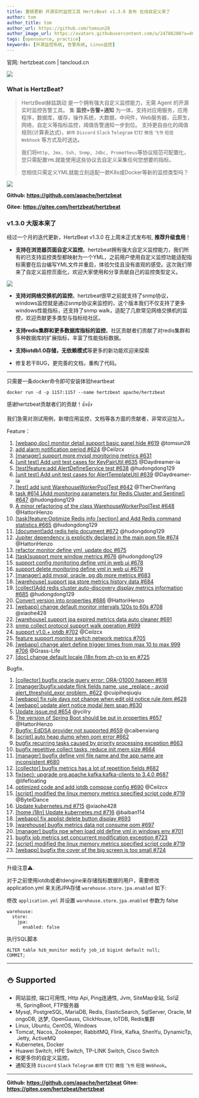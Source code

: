 ```yaml
---
title: 重磅更新 开源实时监控工具 HertzBeat v1.3.0 发布 在线自定义来了
author: tom  
author_title: tom   
author_url: https://github.com/tomsun28  
author_image_url: https://avatars.githubusercontent.com/u/24788200?s=400&v=4  
tags: [opensource, practice]
keywords: [开源监控系统, 告警系统, Linux监控]
---
```


官网: hertzbeat.com | tancloud.cn

![](https://p3-juejin.byteimg.com/tos-cn-i-k3u1fbpfcp/a9629ef5bb6e486cacddb899f1495c6e~tplv-k3u1fbpfcp-zoom-1.image)

### What is HertzBeat?

> HertzBeat赫兹跳动 是一个拥有强大自定义监控能力，无需 Agent 的开源实时监控告警工具。
> 集 **监控+告警+通知** 为一体，支持对应用服务，应用程序，数据库，缓存，操作系统，大数据，中间件，Web服务器，云原生，网络，自定义等指标监控，阈值告警通知一步到位。
> 支持更自由化的阈值规则(计算表达式)，`邮件` `Discord` `Slack` `Telegram` `钉钉` `微信` `飞书` `短信` `Webhook` 等方式及时送达。
>
> 我们将`Http, Jmx, Ssh, Snmp, Jdbc, Prometheus`等协议规范可配置化，您只需配置`YML`就能使用这些协议去自定义采集任何您想要的指标。
>
> 您相信只需定义YML就能立刻适配一款K8s或Docker等新的监控类型吗？

![](https://p3-juejin.byteimg.com/tos-cn-i-k3u1fbpfcp/4236e748f5ac4352b7cf4bb65ccf97aa~tplv-k3u1fbpfcp-zoom-1.image)

**Github: <https://github.com/apache/hertzbeat>**

**Gitee: <https://gitee.com/hertzbeat/hertzbeat>**

### v1.3.0 大版本来了

经过一个月的迭代更新，HertzBeat v1.3.0 在上周末正式发布啦, **推荐升级食用**！

- **支持在浏览器页面自定义监控**。hertzbeat拥有强大自定义监控能力，我们所有的已支持监控类型都映射为一个YML，之前用户使用自定义监控功能适配指标需要在后台编写YML文件并重启，体验欠佳且没有直观的感受。这次我们带来了自定义监控页面化，欢迎大家使用和分享贡献自己的监控类型定义。

![](https://p3-juejin.byteimg.com/tos-cn-i-k3u1fbpfcp/b5c9dd3e28c54c72b49a7470012a0c36~tplv-k3u1fbpfcp-zoom-1.image)

- **支持对网络交换机的监控**。hertzbeat很早之前就支持了snmp协议，windows监控就是通过snmp协议来监控的，这个版本我们不仅支持了更多windows性能指标，还支持了snmp walk，适配了几款常见网络交换机的监控，欢迎贡献更多类型与指标给社区。

- **支持redis集群和更多数据库指标的监控**。社区贡献者们贡献了对redis集群和多种数据库的扩展指标，丰富了性能指标数据。

- **支持iotdb1.0存储，无依赖模式**等更多的新功能欢迎来探索

- 修复若干BUG，更完善的文档，重构了代码。

---
只需要一条docker命令即可安装体验heartbeat

`docker run -d -p 1157:1157 --name hertzbeat apache/hertzbeat`

感谢hertzbeat贡献者们的贡献！👍👍

我们急需对测试用例，新增应用监控，文档等各方面的贡献者，非常欢迎加入。

Feature：

1. [[webapp,doc] monitor detail support basic panel hide #619](https://github.com/apache/hertzbeat/pull/619) @tomsun28
2. [add alarm notification period #624](https://github.com/apache/hertzbeat/pull/624) @Ceilzcx
3. [[manager] support more mysql monitoring metrics #631](https://github.com/apache/hertzbeat/pull/631)
4. [[unit test] Add unit test cases for KeyPairUtil #635](https://github.com/apache/hertzbeat/pull/635) @Daydreamer-ia
5. [[test]feature:add AlertDefineService test #638](https://github.com/apache/hertzbeat/pull/638) @hudongdong129
6. [[unit test] Add unit test cases for AlertTemplateUtil #639](https://github.com/apache/hertzbeat/pull/639) @Daydreamer-ia
7. [[test] add junit WarehouseWorkerPoolTest #642](https://github.com/apache/hertzbeat/pull/642) @TherChenYang
8. [task #614 [Add monitoring parameters for Redis Cluster and Sentinel] #647](https://github.com/apache/hertzbeat/pull/647) @hudongdong129
9. [A minor refactoring of the class WarehouseWorkerPoolTest #648](https://github.com/apache/hertzbeat/pull/648) @HattoriHenzo
10. [[task]feature:Optimize Redis info [section] and Add Redis command statistics #665](https://github.com/apache/hertzbeat/pull/665) @hudongdong129
11. [[document]add redis help document #672](https://github.com/apache/hertzbeat/pull/672) @hudongdong129
12. [Jupiter dependency is explicitly declared in the main pom file #674](https://github.com/apache/hertzbeat/pull/674) @HattoriHenzo
13. [refactor monitor define yml, update doc #675](https://github.com/apache/hertzbeat/pull/675)
14. [[task]support more window metrics #676](https://github.com/apache/hertzbeat/pull/676) @hudongdong129
15. [support config monitoring define yml in web ui #678](https://github.com/apache/hertzbeat/pull/678)
16. [support delete monitoring define yml in web ui #679](https://github.com/apache/hertzbeat/pull/679)
17. [[manager] add mysql, oracle, pg db more metrics #683](https://github.com/apache/hertzbeat/pull/683)
18. [[warehouse] support jpa store metrics history data #684](https://github.com/apache/hertzbeat/pull/684)
19. [[collect]Add redis cluster auto-discovery display metrics information #685](https://github.com/apache/hertzbeat/pull/685) @hudongdong129
20. [Convert version into properties #686](https://github.com/apache/hertzbeat/pull/686) @HattoriHenzo
21. [[webapp] change default monitor intervals 120s to 60s #708](https://github.com/apache/hertzbeat/pull/708) @xiaohe428
22. [[warehouse] support jpa expired metrics data auto cleaner #691](https://github.com/apache/hertzbeat/pull/691)
23. [snmp collect protocol support walk operation #699](https://github.com/apache/hertzbeat/pull/699)
24. [support v1.0.+ iotdb #702](https://github.com/apache/hertzbeat/pull/702) @Ceilzcx
25. [feature support monitor switch network metrics #705](https://github.com/apache/hertzbeat/pull/705)
26. [[webapp] change alert define trigger times from max 10 to max 999 #706](https://github.com/apache/hertzbeat/pull/706) @Grass-Life
27. [[doc] change default locale i18n from zh-cn to en #725](https://github.com/apache/hertzbeat/pull/725)

Bugfix.

1. [[collector] bugfix oracle query error: ORA-01000 happen #618](https://github.com/apache/hertzbeat/pull/618)
2. [[manager]bugfix:update flink fields name, use _replace - avoid alert_threshold_expr problem. #622](https://github.com/apache/hertzbeat/pull/622) @cuipiheqiuqiu
3. [[webapp] fix rule days not change when edit old notice rule item #628](https://github.com/apache/hertzbeat/pull/628)
4. [[webapp] update alert notice modal item span #630](https://github.com/apache/hertzbeat/pull/630)
5. [Update issue.md #654](https://github.com/apache/hertzbeat/pull/654) @ycilry
6. [The version of Spring Boot should be put in properties #657](https://github.com/apache/hertzbeat/pull/657) @HattoriHenzo
7. [Bugfix: EdDSA provider not supported #659](https://github.com/apache/hertzbeat/pull/659) @caibenxiang
8. [[script] auto heap dump when oom error #662](https://github.com/apache/hertzbeat/pull/662)
9. [bugfix recurring tasks caused by priority processing exception #663](https://github.com/apache/hertzbeat/pull/663)
10. [bugfix repetitive collect tasks, reduce init mem size #664](https://github.com/apache/hertzbeat/pull/664)
11. [[manager] bugfix define yml file name and the app name are inconsistent #680](https://github.com/apache/hertzbeat/pull/680)
12. [[collector] bugfix metrics has a lot of repetition fields #682](https://github.com/apache/hertzbeat/pull/682)
13. [fix(sec): upgrade org.apache.kafka:kafka-clients to 3.4.0 #687](https://github.com/apache/hertzbeat/pull/687) @lifefloating
14. [optimized code and add iotdb compose config #690](https://github.com/apache/hertzbeat/pull/690) @Ceilzcx
15. [[script] modified the linux memory metrics specified script code #719](https://github.com/apache/hertzbeat/pull/719) @ByteIDance
16. [Update kubernetes.md #715](https://github.com/apache/hertzbeat/pull/715) @xiaohe428
17. [[home,i18n] Update kubernetes.md #716](https://github.com/apache/hertzbeat/pull/716) @baiban114
18. [[webapp] fix applist delete button display #693](https://github.com/apache/hertzbeat/pull/693)
19. [[warehouse] bugfix metrics data not consume oom #697](https://github.com/apache/hertzbeat/pull/697)
20. [[manager] bugfix npe when load old define yml in windows env #701](https://github.com/apache/hertzbeat/pull/701)
21. [bugfix job metrics set concurrent modification exception #723](https://github.com/apache/hertzbeat/pull/723)
22. [[script] modified the linux memory metrics specified script code #719](https://github.com/apache/hertzbeat/pull/719)
23. [[webapp] bugfix the cover of the big screen is too small #724](https://github.com/apache/hertzbeat/pull/724)

---

升级注意⚠️.

对于之前使用iotdb或者tdengine来存储指标数据的用户，需要修改 application.yml 来关闭JPA存储 `warehouse.store.jpa.enabled` 如下:

修改 `application.yml` 并设置 `warehouse.store.jpa.enabled` 参数为 false

```
warehouse:
  store:
    jpa:
      enabled: false
```

执行SQL脚本

```
ALTER table hzb_monitor modify job_id bigint default null;
COMMIT;
```

---

## ⛄ Supported

- 网站监控, 端口可用性, Http Api, Ping连通性, Jvm, SiteMap全站, Ssl证书, SpringBoot, FTP服务器
- Mysql, PostgreSQL, MariaDB, Redis, ElasticSearch, SqlServer, Oracle, MongoDB, 达梦, OpenGauss, ClickHouse, IoTDB, Redis集群
- Linux, Ubuntu, CentOS, Windows
- Tomcat, Nacos, Zookeeper, RabbitMQ, Flink, Kafka, ShenYu, DynamicTp, Jetty, ActiveMQ
- Kubernetes, Docker
- Huawei Switch, HPE Switch, TP-LINK Switch, Cisco Switch
- 和更多你的自定义监控。
- 通知支持 `Discord` `Slack` `Telegram` `邮件` `钉钉` `微信` `飞书` `短信` `Webhook`。

---

**Github: <https://github.com/apache/hertzbeat>**
**Gitee: <https://gitee.com/hertzbeat/hertzbeat>**
